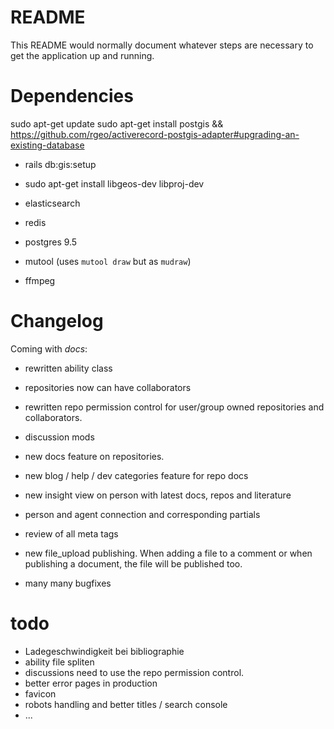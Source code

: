 # README

This README would normally document whatever steps are necessary to get the
application up and running.

# Dependencies
sudo apt-get update
sudo apt-get install postgis
&& https://github.com/rgeo/activerecord-postgis-adapter#upgrading-an-existing-database
* rails db:gis:setup
* sudo apt-get install libgeos-dev libproj-dev

* elasticsearch
* redis
* postgres 9.5
* mutool (uses `mutool draw` but as `mudraw`)
* ffmpeg


# Changelog
Coming with *docs*:
* rewritten ability class
* repositories now can have collaborators
* rewritten repo permission control for user/group owned repositories and collaborators.
* discussion mods 
* new docs feature on repositories.
* new blog / help / dev categories feature for repo docs
* new insight view on person with latest docs, repos and literature
* person and agent connection and corresponding partials
* review of all meta tags
* new file_upload publishing. When adding a file to a comment or when publishing a document, the file will be published too.

* many many bugfixes


# todo
* Ladegeschwindigkeit bei bibliographie
* ability file spliten
* discussions need to use the repo permission control.
* better error pages in production
* favicon
* robots handling and better titles / search console
* ...
